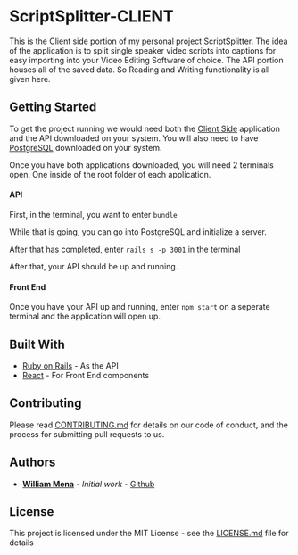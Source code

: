 # ScriptSplitter-CLIENT

This is the Client side portion of my personal project ScriptSplitter. The idea of the application is to split single speaker video scripts into captions for easy importing into your Video Editing Software of choice. The API portion houses all of the saved data. So Reading and Writing functionality is all given here.

## Getting Started

To get the project running we would need both the [Client Side](https://github.com/WilliamMena/script-splitter-client) application and the API downloaded on your system. You will also need to have [PostgreSQL](https://www.postgresql.org/download/) downloaded on your system.

Once you have both applications downloaded, you will need 2 terminals open. One inside of the root folder of each application.

#### API

First, in the terminal, you want to enter `bundle`

While that is going, you can go into PostgreSQL and initialize a server.

After that has completed, enter `rails s -p 3001` in the terminal

After that, your API should be up and running.

#### Front End

Once you have your API up and running, enter `npm start` on a seperate terminal and the application will open up.

## Built With

* [Ruby on Rails](http://www.dropwizard.io/1.0.2/docs/) - As the API
* [React](https://github.com/facebook/react) - For Front End components

## Contributing

Please read [CONTRIBUTING.md](https://gist.github.com/PurpleBooth/b24679402957c63ec426) for details on our code of conduct, and the process for submitting pull requests to us.

## Authors

* **[William Mena](williammena.com)** - *Initial work* - [Github](https://github.com/WilliamMena)

## License

This project is licensed under the MIT License - see the [LICENSE.md](LICENSE.md) file for details
